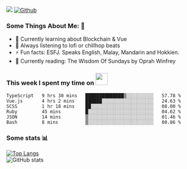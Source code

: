 ![](https://visitor-badge.laobi.icu/badge?page_id=seanho96.seanho96)
[![Github](https://img.shields.io/github/followers/seanho96?label=Follow&style=social)](https://github.com/seanho96)

### Some Things About Me: 👋
- 🌱 Currently learning about Blockchain & Vue
- :musical_note: Always listening to lofi or chillhop beats
- :zap: Fun facts: ESFJ. Speaks English, Malay, Mandarin and Hokkien.
- :book: Currently reading: The Wisdom Of Sundays by Oprah Winfrey

### This week I spent my time on <img src="https://media.giphy.com/media/SvQzkTQb3ZwKcj1QTO/giphy.gif" width="32">

<!--START_SECTION:waka-->

```text
TypeScript   9 hrs 30 mins   ██████████████▒░░░░░░░░░░   57.78 %
Vue.js       4 hrs 2 mins    ██████░░░░░░░░░░░░░░░░░░░   24.63 %
SCSS         1 hr 18 mins    ██░░░░░░░░░░░░░░░░░░░░░░░   08.00 %
Ruby         45 mins         █░░░░░░░░░░░░░░░░░░░░░░░░   04.62 %
JSON         14 mins         ▒░░░░░░░░░░░░░░░░░░░░░░░░   01.46 %
Bash         8 mins          ▒░░░░░░░░░░░░░░░░░░░░░░░░   00.86 %
```

<!--END_SECTION:waka-->

### Some stats 📊

[![Top Langs](https://github-readme-stats.vercel.app/api/top-langs/?username=seanho96&layout=compact&theme=graywhite)](https://github.com/anuraghazra/github-readme-stats)
<br/>
![GitHub stats](https://github-readme-stats.vercel.app/api?username=seanho96&show_icons=true&theme=graywhite)

